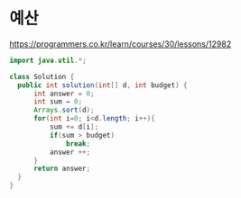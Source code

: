 # 예산
https://programmers.co.kr/learn/courses/30/lessons/12982

```java
import java.util.*;

class Solution {
  public int solution(int[] d, int budget) {
      int answer = 0;
      int sum = 0;
      Arrays.sort(d);
      for(int i=0; i<d.length; i++){
          sum += d[i];
          if(sum > budget)
              break;
          answer ++;
      }
      return answer;
  }
}
```
